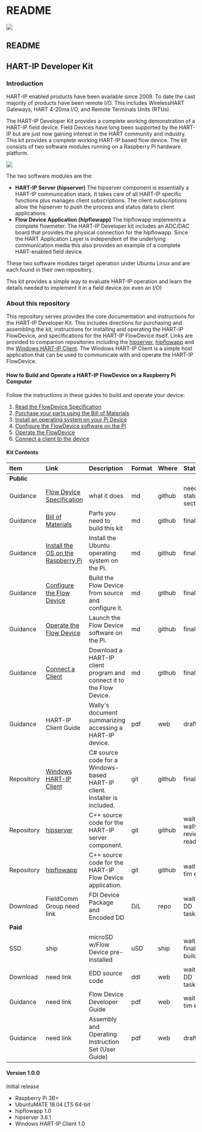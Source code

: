# README

![](https://github.com/FieldCommGroup/HART-IP-Developer-Kit/blob/master/media/FCG_logo_horizontal_color_lg600px.png)

## README

## HART-IP Developer Kit

### Introduction

HART-IP enabled products have been available since 2009. To date the cast majority of products have been remote I/O. This includes WirelessHART Gateways, HART 4-20ma I/O, and Remote Terminals Units \(RTUs\).

The HART-IP Developer Kit provides a complete working demonstration of a HART-IP field device. Field Devices have long been supported by the HART-IP but are just now gaining interest in the HART community and industry. This kit provides a complete working HART-IP based flow device. The kit consists of two software modules running on a Raspberry Pi hardware platform.

![](https://github.com/FieldCommGroup/HART-IP-Developer-Kit/blob/master/media/IMG_1950-cropped-1.png)

The two software modules are the:
* **HART-IP Server \(hipserver\)** The hipserver component is essentially a HART-IP communication stack. It takes care of all HART-IP specific functions plus manages client subscriptions. The client subscriptions allow the hipserver to push the process and status data to client applications.
* **Flow Device Application \(hipflowapp\)** The hipflowapp implements a complete flowmeter. The HART-IP Developer kit includes an ADC/DAC board that provides the physical connection for the hipflowapp. Since the HART Application Layer is independent of the underlying communication media this also provides an example of a complete HART-enabled field device.

These two software modules target operation under Ubuntu Linux and are each found in their own repository.

This kit provides a simple way to evaluate HART-IP operation and learn the details needed to implement it in a field device \(or even an I/O\)

### About this repository

This repository serves provides the core documentation and instructions for the HART-IP Developer Kit. This includes directions for purchasing and assembling the kit, instructions for installing and operating the HART-IP FlowDevice, and specifications for the HART-IP FlowDevice itself. Links are provided to companion repositories including the [hipserver](https://github.com/FieldCommGroup/hipserver), [hipflowapp](https://github.com/FieldCommGroup/hipflowapp) and the [Windows HART-IP Client](https://github.com/FieldCommGroup/WindowsHartIpClient). The Windows HART-IP Client is a simple host application that can be used to communicate with and operate the HART-IP FlowDevice.

#### How to Build and Operate a HART-IP FlowDevice on a Raspberry Pi Computer

Follow the instructions in these guides to build and operate your device:

1. [Read the FlowDevice Specification](https://github.com/FieldCommGroup/HART-IP-Developer-Kit/blob/master/doc/hart-ip-flowdevice-spec.md)
2. [Purchase your parts using the Bill of Materials](https://github.com/FieldCommGroup/HART-IP-Developer-Kit/blob/master/doc/bill-of-materials.md)
3. [Install an operating system on your Pi Device](https://github.com/FieldCommGroup/HART-IP-Developer-Kit/blob/master/doc/install-os.md)
4. [Configure the FlowDevice software on the Pi](https://github.com/FieldCommGroup/HART-IP-Developer-Kit/blob/master/doc/configure-the-flow-device.md)
5. [Operate the FlowDevice](https://github.com/FieldCommGroup/HART-IP-Developer-Kit/blob/master/doc/operate-the-flow-device.md)
6. [Connect a client to the device](https://github.com/FieldCommGroup/HART-IP-Developer-Kit/blob/master/doc/connect-a-client.md)

#### Kit Contents

| **Item** | **Link** | **Description** | **Format** | Where | Status |
| :--- | :--- | :--- | :--- | :--- | :--- |
| **Public** |  |  |  |  |  |
| Guidance | [Flow Device Specification](https://github.com/FieldCommGroup/HART-IP-Developer-Kit/blob/master/doc/hart-ip-flowdevice-spec.md) | what it does | md | github | needs status section |
| Guidance | [Bill of Materials](https://github.com/FieldCommGroup/HART-IP-Developer-Kit/blob/master/doc/bill-of-materials.md) | Parts you need to build this kit | md | github | final |
| Guidance | [Install the OS on the Raspberry Pi](https://github.com/FieldCommGroup/HART-IP-Developer-Kit/blob/master/doc/install-os.md) | Install the Ubuntu operating system on the Pi. | md | github | final |
| Guidance | [Configure the Flow Device](https://github.com/FieldCommGroup/HART-IP-Developer-Kit/blob/master/doc/configure-the-flow-device.md) | Build the Flow Device from source and configure it. | md | github | final |
| Guidance | [Operate the Flow Device](https://github.com/FieldCommGroup/HART-IP-Developer-Kit/blob/master/doc/operate-the-flow-device.md) | Launch the Flow Device software on the Pi. | md | github | final |
| Guidance | [Connect a Client](https://github.com/FieldCommGroup/HART-IP-Developer-Kit/blob/master/doc/connect-a-client.md) | Download a HART-IP client program and connect it to the Flow Device. | md | github | final |
| Guidance | HART-IP Client Guide | Wally's document summarizing accessing a HART-IP device. | pdf | web | draft |
| Repository | [Windows HART-IP Client](https://github.com/FieldCommGroup/WindowsHartIpClient) | C\# source code for a Windows-based HART-IP client. Installer is included. | git | github | final |
| Repository | [hipserver](https://github.com/FieldCommGroup/hipserver) | C++ source code for the HART-IP server component. | git | github | wait wally review readme |
| Repository | [hipflowapp](https://github.com/FieldCommGroup/hipflowapp) |C++ source code for the HART-IP Flow Device application.| git | github | wait tim edit|  
|Download| FieldComm Group need link | FDI Device Package and Encoded DD | D/L | repo | wait DD tasks |
| **Paid** | | | | | | 
| SSD | ship | microSD w/Flow Device pre-installed | uSD | ship | wait final build |
| Download | need link | EDD source code | ddl | web | wait DD tasks |
| Guidance | need link | Flow Device Developer Guide | pdf | web | wait tim edit |
| Guidance | need link | Assembly and Operating Instruction Set (User Guide)| pdf | web | draft |


#### **Version 1.0.0**

Initial release

* Raspberry Pi 3B+
* UbuntuMATE 18.04 LTS 64-bit
* hipflowapp 1.0
* hipserver 3.6.1
* Windows HART-IP Client 1.0

